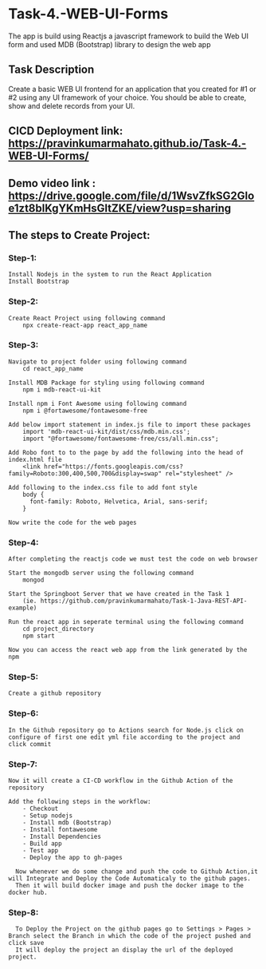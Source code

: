 # Task-4.-WEB-UI-Forms
The app is build using Reactjs a javascript framework to build the Web UI form and used MDB (Bootstrap) library to design the web app 

## Task Description
Create a basic WEB UI frontend for an application that you created for #1 or #2 using any UI framework of your choice. You should be able to create, show and delete records from your UI.

## CICD Deployment link: https://pravinkumarmahato.github.io/Task-4.-WEB-UI-Forms/
## Demo video link : https://drive.google.com/file/d/1WsvZfkSG2Gloe1zt8blKgYKmHsGltZKE/view?usp=sharing

## The steps to Create Project:
### Step-1:
    Install Nodejs in the system to run the React Application
    Install Bootstrap
### Step-2:
    Create React Project using following command
        npx create-react-app react_app_name
### Step-3:
    Navigate to project folder using following command
        cd react_app_name
        
    Install MDB Package for styling using following command
        npm i mdb-react-ui-kit
        
    Install npm i Font Awesome using following command
        npm i @fortawesome/fontawesome-free
        
    Add below import statement in index.js file to import these packages
        import 'mdb-react-ui-kit/dist/css/mdb.min.css';
        import "@fortawesome/fontawesome-free/css/all.min.css";
        
    Add Robo font to to the page by add the following into the head of index.html file
        <link href="https://fonts.googleapis.com/css?family=Roboto:300,400,500,700&display=swap" rel="stylesheet" />
        
    Add following to the index.css file to add font style
        body {
          font-family: Roboto, Helvetica, Arial, sans-serif;
        }
        
    Now write the code for the web pages 
### Step-4:
    After completing the reactjs code we must test the code on web browser
    
    Start the mongodb server using the following command
        mongod
        
    Start the Springboot Server that we have created in the Task 1 
        (ie. https://github.com/pravinkumarmahato/Task-1-Java-REST-API-example)
        
    Run the react app in seperate terminal using the following command
        cd project_directory
        npm start
        
    Now you can access the react web app from the link generated by the npm

### Step-5:
    Create a github repository
### Step-6:
    In the Github repository go to Actions search for Node.js click on configure of first one edit yml file according to the project and click commit
### Step-7:
    Now it will create a CI-CD workflow in the Github Action of the repository
  
    Add the following steps in the workflow:
        - Checkout
        - Setup nodejs
        - Install mdb (Bootstrap)
        - Install fontawesome
        - Install Dependencies
        - Build app
        - Test app
        - Deploy the app to gh-pages
    
      Now whenever we do some change and push the code to Github Action,it will Integrate and Deploy the Code Automaticaly to the github pages.
      Then it will build docker image and push the docker image to the docker hub.
### Step-8:
      To Deploy the Project on the github pages go to Settings > Pages > Branch select the Branch in which the code of the project pushed and click save
      It will deploy the project an display the url of the deployed project.


